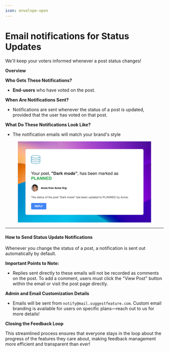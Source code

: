 ```yaml
---
icon: envelope-open
---
```


# Email notifications for Status Updates

We'll keep your voters informed whenever a post status changes!

**Overview**

**Who Gets These Notifications?**

* **End-users** who have voted on the post.

**When Are Notifications Sent?**

* Notifications are sent whenever the status of a post is updated, provided that the user has voted on that post.

**What Do These Notifications Look Like?**

* The notification emails will match your brand's style

<figure><img src="../../.gitbook/assets/image (2).png" alt=""><figcaption></figcaption></figure>

***

#### How to Send Status Update Notifications

Whenever you change the status of a post, a notification is sent out automatically by default.

**Important Points to Note:**

* Replies sent directly to these emails will not be recorded as comments on the post. To add a comment, users must click the "View Post" button within the email or visit the post page directly.&#x20;

**Admin and Email Customization Details**

* Emails will be sent from `notify@mail.suggestfeature.com`. Custom email branding is available for users on specific plans—reach out to us for more details!

**Closing the Feedback Loop**

This streamlined process ensures that everyone stays in the loop about the progress of the features they care about, making feedback management more efficient and transparent than ever!
